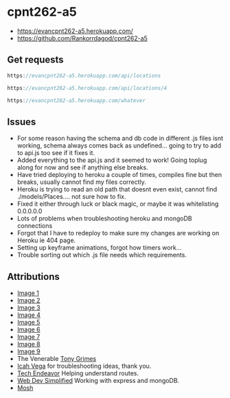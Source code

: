 # cpnt262-a5
- https://evancpnt262-a5.herokuapp.com/
- https://github.com/Rankorrdagod/cpnt262-a5

## Get requests
```js
https://evancpnt262-a5.herokuapp.com/api/locations
```
```js
https://evancpnt262-a5.herokuapp.com/api/locations/4
```
```js
https://evancpnt262-a5.herokuapp.com/whatever
```

## Issues
- For some reason having the schema and db code in different .js files isnt working, schema always comes back as undefined... going to try to add to api.js too see if it fixes it.
- Added everything to the api.js and it seemed to work! Going toplug along for now and see if anything else breaks.
- Have tried deploying to heroku a couple of times, compiles fine but then breaks, usually cannot find my files correctly.
- Heroku is trying to read an old path that doesnt even exist, cannot find ./models/Places.... not sure how to fix.
- Fixed it either through luck or black magic, or maybe it was whitelisting 0.0.0.0.0
- Lots of problems when troubleshooting heroku and mongoDB connections
- Forgot that I have to redeploy to make sure my changes are working on Heroku ie 404 page.
- Setting up keyframe animations, forgot how timers work...
- Trouble sorting out which .js file needs which requirements.


## Attributions
- [Image 1](https://pixabay.com/photos/city-buildings-architecture-towers-336708/)
- [Image 2](https://pixabay.com/photos/canal-venice-italy-water-river-1209808/)
- [Image 3](https://pixabay.com/photos/santorini-greece-buildings-houses-416136/)
- [Image 4](https://pixabay.com/photos/vaulted-cellar-tunnel-arches-keller-24739/)
- [Image 5](https://pixabay.com/photos/mosque-abu-dhabi-to-travel-white-615415/)
- [Image 6](https://pixabay.com/photos/street-architecture-city-road-3453557/) 
- [Image 7](https://pixabay.com/photos/palace-london-parliament-big-ben-530055/)
- [Image 8](https://pixabay.com/photos/greece-parthenon-temple-ruins-1594689/)
- [Image 9](https://pixabay.com/photos/pedestrians-crossing-traffic-1853552/)
- The Venerable [Tony Grimes](https://github.com/sait-wbdv/in-class/tree/main/cpnt262)
- [Icah Vega](https://github.com/Icahpv) for troubleshooting ideas, thank you.
- [Tech Endeavor](https://www.youtube.com/watch?v=DBFIp1kIqMs&ab_channel=TechEndeavor) Helping understand routes.
- [Web Dev Simplified](https://www.youtube.com/watch?v=fgTGADljAeg&ab_channel=WebDevSimplified) Working with express and mongoDB.
- [Mosh](https://www.youtube.com/watch?v=pKd0Rpw7O48&t=915s&ab_channel=ProgrammingwithMosh)